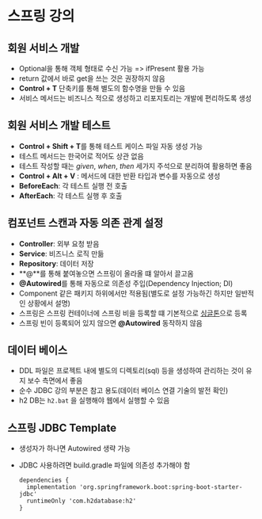 # 스프링 강의

## 회원 서비스 개발

* Optional을 통해 객체 형태로 수신 가능 => ifPresent 활용 가능
* return 값에서 바로 get을 쓰는 것은 권장하지 않음
* **Control + T** 단축키를 통해 별도의 함수명을 만들 수 있음
* 서비스 메서드는 비즈니스 적으로 생성하고 리포지토리는 개발에 편리하도록 생성





## 회원 서비스 개발 테스트

* **Control + Shift + T**를 통해 테스트 케이스 파일 자동 생성 가능
* 테스트 메서드는 한국어로 적어도 상관 없음
* 테스트 작성할 때는 *given*, *when*, *then* 세가지 주석으로 분리하여 활용하면 좋음
* **Control + Alt + V** : 메서드에 대한 반환 타입과 변수를 자동으로 생성
* **BeforeEach**: 각 테스트 실행 전 호출
* **AfterEach**: 각 테스트 실행 후 호출



## 컴포넌트 스캔과 자동 의존 관계 설정

* **Controller**: 외부 요청 받음
* **Service**: 비즈니스 로직 만듦
* **Repository**: 데이터 저장
* **@**를 통해 붙여놓으면 스프링이 올라올 떄 알아서 끌고옴
* **@Autowired**를 통해 자동으로 의존성 주입(Dependency Injection; DI)
* Component 같은 패키지 하위에서만 적용됨(별도로 설정 가능하긴 하지만 일반적인 상황에서 설명)
* 스프링은 스프링 컨테이너에 스프링 비을 등록할 떄 기본적으로 [싱글톤](https://cheershennah.tistory.com/223)으로 등록
* 스프링 빈이 등록되어 있지 않으면 **@Autowired** 동작하지 않음



## 데이터 베이스

* DDL 파일은 프로젝트 내에 별도의 디렉토리(sql) 등을 생성하여 관리하는 것이 유지 보수 측면에서 좋음
* 순수 JDBC 강의 부분은 참고 용도(데이터 베이스 연결 기술의 발전 확인)
* h2 DB는 ```h2.bat``` 을 실행해야 웹에서 실행할 수 있음



## 스프링 JDBC Template

* 생성자가 하나면 Autowired 생략 가능

* JDBC 사용하려면 build.gradle 파일에 의존성 추가해야 함

  ```
  dependencies {
  	implementation 'org.springframework.boot:spring-boot-starter-jdbc'
  	runtimeOnly 'com.h2database:h2'
  }
  ```

